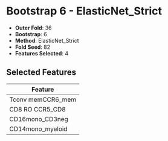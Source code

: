 # Bootstrap 6 - ElasticNet_Strict

- **Outer Fold**: 36
- **Bootstrap**: 6
- **Method**: ElasticNet_Strict
- **Fold Seed**: 82
- **Features Selected**: 4

## Selected Features

| Feature |
|---------|
| Tconv memCCR6_mem |
| CD8 RO CCR5_CD8 |
| CD16mono_CD3neg |
| CD14mono_myeloid |
